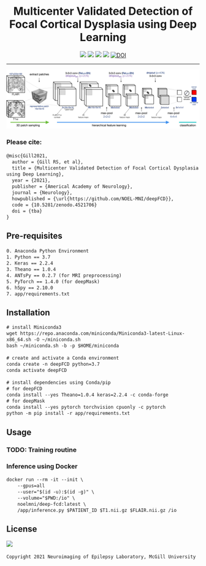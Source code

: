 <h1 align="center">
  <b>Multicenter Validated Detection of Focal Cortical Dysplasia using Deep Learning</b><br>
</h1>

<p align="center">
      <a href="https://www.python.org/">
        <img src="https://img.shields.io/badge/Python-3.7-ff69b4.svg" /></a>
      <a href= "https://keras.io/">
        <img src="https://img.shields.io/badge/Keras-2.2.4-2BAF2B.svg" /></a>
      <a href= "https://github.com/Theano/Theano">
        <img src="https://img.shields.io/badge/Theano-1.0.4-2BAF2B.svg" /></a>
      <a href= "https://github.com/NOEL-MNI/deepFCD/blob/main/LICENSE">
        <img src="https://img.shields.io/badge/License-BSD%203--Clause-blue.svg" /></a>
      <a href="https://doi.org/10.5281/zenodo.4521706">
        <img src="https://zenodo.org/badge/DOI/10.5281/zenodo.4521706.svg" alt="DOI"></a>
</p>


------------------------

![](assets/diagram.jpg)

### Please cite:
```TeX
@misc{Gill2021,
  author = {Gill RS, et al},
  title = {Multicenter Validated Detection of Focal Cortical Dysplasia using Deep Learning},
  year = {2021},
  publisher = {Americal Academy of Neurology},
  journal = {Neurology},
  howpublished = {\url{https://github.com/NOEL-MNI/deepFCD}},
  code = {10.5281/zenodo.4521706}
  doi = {tba}
}
```

## Pre-requisites
```console
0. Anaconda Python Environment
1. Python == 3.7
2. Keras == 2.2.4
3. Theano == 1.0.4
4. ANTsPy == 0.2.7 (for MRI preprocessing)
5. PyTorch == 1.4.0 (for deepMask)
6. h5py == 2.10.0
7. app/requirements.txt
```

## Installation

```console
# install Miniconda3
wget https://repo.anaconda.com/miniconda/Miniconda3-latest-Linux-x86_64.sh -O ~/miniconda.sh
bash ~/miniconda.sh -b -p $HOME/miniconda

# create and activate a Conda environment
conda create -n deepFCD python=3.7
conda activate deepFCD

# install dependencies using Conda/pip
# for deepFCD
conda install --yes Theano=1.0.4 keras=2.2.4 -c conda-forge
# for deepMask
conda install --yes pytorch torchvision cpuonly -c pytorch
python -m pip install -r app/requirements.txt
```


## Usage
### TODO: Training routine
### Inference using Docker
```console
docker run --rm -it --init \
    --gpus=all
    --user="$(id -u):$(id -g)" \
    --volume="$PWD:/io" \
    noelmni/deep-fcd:latest \
    /app/inference.py $PATIENT_ID $T1.nii.gz $FLAIR.nii.gz /io
```

## License
<a href= "https://opensource.org/licenses/BSD-3-Clause"><img src="https://img.shields.io/badge/License-BSD%203--Clause-blue.svg" /></a>

```console
Copyright 2021 Neuroimaging of Epilepsy Laboratory, McGill University
```
